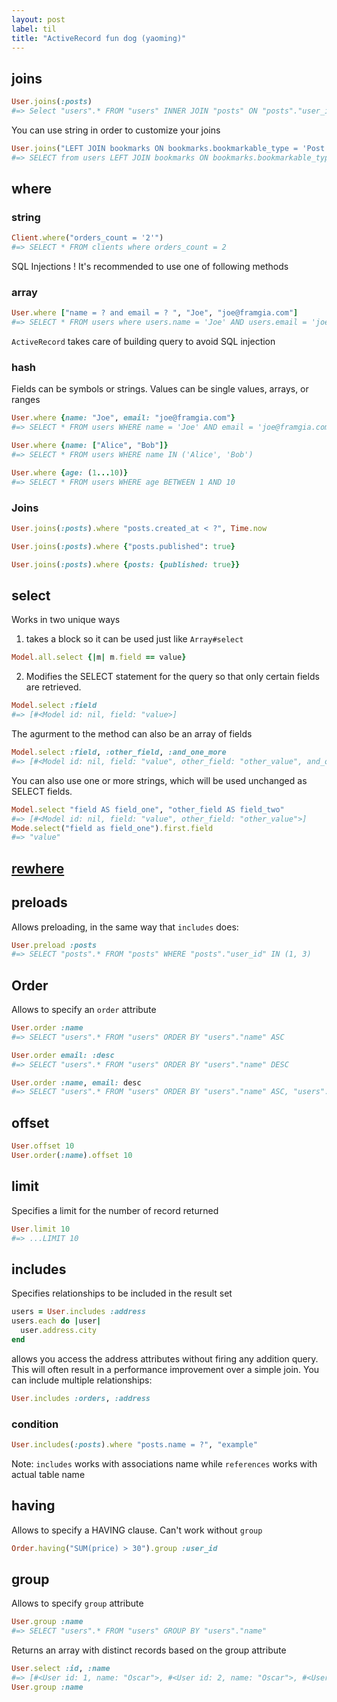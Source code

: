 ```yaml
---
layout: post
label: til
title: "ActiveRecord fun dog (yaoming)"
---
```


## joins
```ruby
User.joins(:posts)
#=> Select "users".* FROM "users" INNER JOIN "posts" ON "posts"."user_id" = "users"."id"
```
You can use string in order to customize your joins
```ruby
User.joins("LEFT JOIN bookmarks ON bookmarks.bookmarkable_type = 'Post' AND bookmarks.user_id = user.id")
#=> SELECT from users LEFT JOIN bookmarks ON bookmarks.bookmarkable_type = 'Post' AND bookmarks.user_id = users.id
```
## where
### string
```ruby
Client.where("orders_count = '2'")
#=> SELECT * FROM clients where orders_count = 2
```
SQL Injections ! It's recommended to use one of following methods 
### array
```ruby
User.where ["name = ? and email = ? ", "Joe", "joe@framgia.com"]
#=> SELECT * FROM users where users.name = 'Joe' AND users.email = 'joe@framgia.com'
```
`ActiveRecord` takes care of building query to avoid SQL injection
### hash
Fields can be symbols or strings. Values can be single values, arrays, or ranges
```ruby
User.where {name: "Joe", email: "joe@framgia.com"}
#=> SELECT * FROM users WHERE name = 'Joe' AND email = 'joe@framgia.com'

User.where {name: ["Alice", "Bob"]}
#=> SELECT * FROM users WHERE name IN ('Alice', 'Bob')

User.where {age: (1...10)}
#=> SELECT * FROM users WHERE age BETWEEN 1 AND 10
```
### Joins
```ruby
User.joins(:posts).where "posts.created_at < ?", Time.now

User.joins(:posts).where {"posts.published": true}

User.joins(:posts).where {posts: {published: true}}
```
## select
Works in two unique ways
1. takes a block so it can be used just like `Array#select`
```ruby
Model.all.select {|m| m.field == value}
```
2. Modifies the SELECT statement for the query so that only certain fields are retrieved.
```ruby
Model.select :field
#=> [#<Model id: nil, field: "value>]
```
The agurment to the method can also be an array of fields
```ruby
Model.select :field, :other_field, :and_one_more
#=> [#<Model id: nil, field: "value", other_field: "other_value", and_one_more: "and one more">]
```
You can also use one or more strings, which will be used unchanged as SELECT fields.
```ruby
Model.select "field AS field_one", "other_field AS field_two"
#=> [#<Model id: nil, field: "value", other_field: "other_value">]
Mode.select("field as field_one").first.field 
#=> "value"
```
## [rewhere](https://apidock.com/rails/v4.2.7/ActiveRecord/QueryMethods/rewhere)
## preloads 
Allows preloading, in the same way that `includes` does: 
```ruby
User.preload :posts
#=> SELECT "posts".* FROM "posts" WHERE "posts"."user_id" IN (1, 3)
```
## Order
Allows to specify an `order` attribute
```ruby
User.order :name
#=> SELECT "users".* FROM "users" ORDER BY "users"."name" ASC

User.order email: :desc
#=> SELECT "users".* FROM "users" ORDER BY "users"."name" DESC

User.order :name, email: desc
#=> SELECT "users".* FROM "users" ORDER BY "users"."name" ASC, "users"."email" DESC
```
## offset
```ruby
User.offset 10
User.order(:name).offset 10 
```
## limit 
Specifies a limit for the number of record returned
```ruby
User.limit 10
#=> ...LIMIT 10
```
## includes
Specifies relationships to be included in the result set
```ruby
users = User.includes :address 
users.each do |user|
  user.address.city
end 
```
allows you access the address attributes without firing any addition query. This will often result in a performance improvement over a simple join.
You can include multiple relationships:
```ruby
User.includes :orders, :address
```
### condition 
```ruby
User.includes(:posts).where "posts.name = ?", "example"
```
Note: `includes` works with associations name while `references` works with actual table name

## having
Allows to specify a HAVING clause. Can't work without `group`
```ruby
Order.having("SUM(price) > 30").group :user_id
```
## group
Allows to specify `group` attribute
```ruby
User.group :name
#=> SELECT "users".* FROM "users" GROUP BY "users"."name"
```
Returns an array with distinct records based on the group attribute
```ruby
User.select :id, :name
#=> [#<User id: 1, name: "Oscar">, #<User id: 2, name: "Oscar">, #<User id: 3, name: "Foo">]
User.group :name

```








